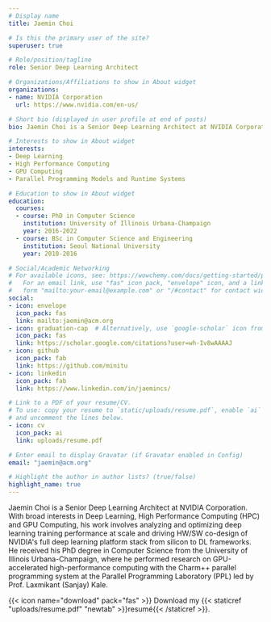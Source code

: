 ```yaml
---
# Display name
title: Jaemin Choi

# Is this the primary user of the site?
superuser: true

# Role/position/tagline
role: Senior Deep Learning Architect

# Organizations/Affiliations to show in About widget
organizations:
- name: NVIDIA Corporation
  url: https://www.nvidia.com/en-us/

# Short bio (displayed in user profile at end of posts)
bio: Jaemin Choi is a Senior Deep Learning Architect at NVIDIA Corporation. With broad interests in Deep Learning, High Performance Computing (HPC) and GPU Computing, his work involves analyzing and optimizing deep learning training performance at scale and driving HW/SW co-design of NVIDIA's full deep learning platform stack from silicon to DL frameworks.

# Interests to show in About widget
interests:
- Deep Learning
- High Performance Computing
- GPU Computing
- Parallel Programming Models and Runtime Systems

# Education to show in About widget
education:
  courses:
  - course: PhD in Computer Science
    institution: University of Illinois Urbana-Champaign
    year: 2016-2022
  - course: BSc in Computer Science and Engineering
    institution: Seoul National University
    year: 2010-2016

# Social/Academic Networking
# For available icons, see: https://wowchemy.com/docs/getting-started/page-builder/#icons
#   For an email link, use "fas" icon pack, "envelope" icon, and a link in the
#   form "mailto:your-email@example.com" or "/#contact" for contact widget.
social:
- icon: envelope
  icon_pack: fas
  link: mailto:jaemin@acm.org
- icon: graduation-cap  # Alternatively, use `google-scholar` icon from `ai` icon pack
  icon_pack: fas
  link: https://scholar.google.com/citations?user=wh-Iv8wAAAAJ
- icon: github
  icon_pack: fab
  link: https://github.com/minitu
- icon: linkedin
  icon_pack: fab
  link: https://www.linkedin.com/in/jaemincs/

# Link to a PDF of your resume/CV.
# To use: copy your resume to `static/uploads/resume.pdf`, enable `ai` icons in `params.toml`, 
# and uncomment the lines below.
- icon: cv
  icon_pack: ai
  link: uploads/resume.pdf

# Enter email to display Gravatar (if Gravatar enabled in Config)
email: "jaemin@acm.org"

# Highlight the author in author lists? (true/false)
highlight_name: true
---
```


Jaemin Choi is a Senior Deep Learning Architect at NVIDIA Corporation. With broad interests in Deep Learning, High Performance Computing (HPC) and GPU Computing, his work involves analyzing and optimizing deep learning training performance at scale and driving HW/SW co-design of NVIDIA's full deep learning platform stack from silicon to DL frameworks. He received his PhD degree in Computer Science from the University of Illinois Urbana-Champaign, where he performed research on GPU-accelerated high-performance computing with the Charm++ parallel programming system at the Parallel Programming Laboratory (PPL) led by Prof. Laxmikant (Sanjay) Kale.

{{< icon name="download" pack="fas" >}} Download my {{< staticref "uploads/resume.pdf" "newtab" >}}resumé{{< /staticref >}}.
